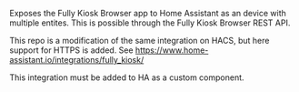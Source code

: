 Exposes the Fully Kiosk Browser app to Home Assistant as an device with multiple entites. This is possible through the Fully Kiosk Browser REST API.

This repo is a modification of the same integration on HACS, but here support for HTTPS is added. See https://www.home-assistant.io/integrations/fully_kiosk/

This integration must be added to HA as a custom component.
